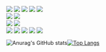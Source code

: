 
<p align="left"> <!-- Languages --> <img src="https://img.shields.io/badge/Python-3670A0?style=for-the-badge&logo=python&logoColor=ffdd54" /> <img src="https://img.shields.io/badge/Go-00ADD8?style=for-the-badge&logo=go&logoColor=white" /> <img src="https://img.shields.io/badge/Java-ED8B00?style=for-the-badge&logo=java&logoColor=white" /> <img src="https://img.shields.io/badge/C-00599C?style=for-the-badge&logo=c&logoColor=white" /> <img src="https://img.shields.io/badge/JavaScript-F7DF1E?style=for-the-badge&logo=javascript&logoColor=black" /> <br/> <img src="https://img.shields.io/badge/Terraform-7B42BC?style=for-the-badge&logo=terraform&logoColor=white" /> <img src="https://img.shields.io/badge/Serverless-FD5750?style=for-the-badge&logo=serverless&logoColor=white" /> <br/> <img src="https://img.shields.io/badge/AWS-232F3E?style=for-the-badge&logo=amazonaws&logoColor=white" /> <img src="https://img.shields.io/badge/Docker-2496ED?style=for-the-badge&logo=docker&logoColor=white" /> <br/> <!-- Data & ML --> <img src="https://img.shields.io/badge/Pandas-150458?style=for-the-badge&logo=pandas&logoColor=white" /> <img src="https://img.shields.io/badge/PySpark-E25A1C?style=for-the-badge&logo=apachespark&logoColor=white" /> <img src="https://img.shields.io/badge/TensorFlow-FF6F00?style=for-the-badge&logo=tensorflow&logoColor=white" /> <img src="https://img.shields.io/badge/Selenium-43B02A?style=for-the-badge&logo=selenium&logoColor=white" /> <img src="https://img.shields.io/badge/Git-F05032?style=for-the-badge&logo=git&logoColor=white" /> </p>

![Anurag's GitHub stats](https://github-readme-stats.vercel.app/api?username=HumbertoChiesi&show_icons=true&theme=dracula&count_private=true&include_all_commits=true)[![Top Langs](https://github-readme-stats.vercel.app/api/top-langs/?username=HumbertoChiesi&layout=compact&theme=dracula&langs_count=8&hide=CMake,Makefile)](https://github.com/anuraghazra/github-readme-stats)





<!--
**HumbertoChiesi/HumbertoChiesi** is a ✨ _special_ ✨ repository because its `README.md` (this file) appears on your GitHub profile.

Here are some ideas to get you started:

- 🔭 I’m currently working on ...
- 🌱 I’m currently learning ...
- 👯 I’m looking to collaborate on ...
- 🤔 I’m looking for help with ...
- 💬 Ask me about ...
- 📫 How to reach me: ...
- 😄 Pronouns: ...
- ⚡ Fun fact: ...
-->
